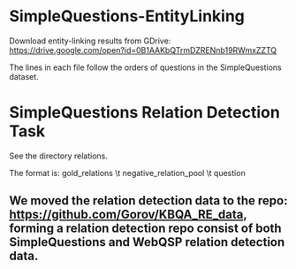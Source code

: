 # SimpleQuestions-EntityLinking

Download entity-linking results from GDrive: https://drive.google.com/open?id=0B1AAKbQTrmDZRENnb19RWmxZZTQ

The lines in each file follow the orders of questions in the SimpleQuestions dataset.

# SimpleQuestions Relation Detection Task

See the directory relations.

The format is:
gold_relations \t negative_relation_pool \t question

## We moved the relation detection data to the repo: https://github.com/Gorov/KBQA_RE_data, forming a relation detection repo consist of both SimpleQuestions and WebQSP relation detection data.
